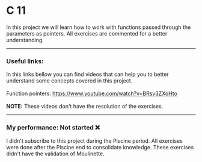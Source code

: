# C 11

In this project we will learn how to work with functions passed through the parameters as pointers. All exercises are commented for a better understanding.

---

### Useful links:
In this links bellow you can find videos that can help you to better understand some concepts covered in this project.
<br>
<br>
Function pointers: https://www.youtube.com/watch?v=BRsv3ZXoHto
<br>
<br>
**NOTE:** These videos don't have the resolution of the exercises.

---

### My performance: Not started :x:
I didn't subscribe to this project during the Piscine period. All exercises were done after the Piscine end to consolidate knowledge. These exercises didn't have the validation of Moulinette.